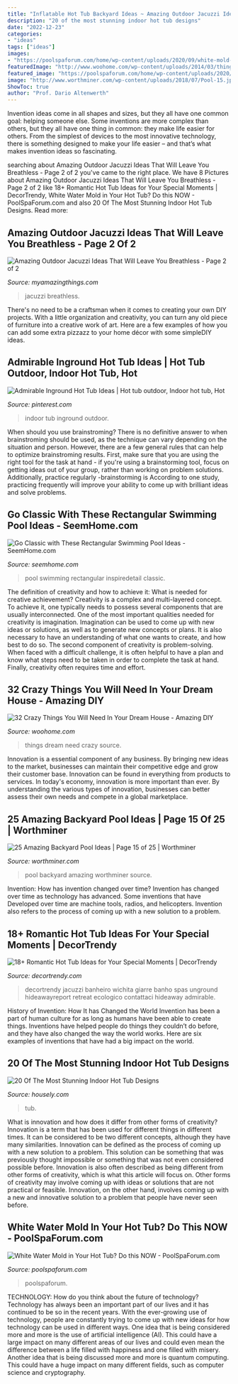 ```yaml
---
title: "Inflatable Hot Tub Backyard Ideas ~ Amazing Outdoor Jacuzzi Ideas That Will Leave You Breathless"
description: "20 of the most stunning indoor hot tub designs"
date: "2022-12-23"
categories:
- "ideas"
tags: ["ideas"]
images:
- "https://poolspaforum.com/home/wp-content/uploads/2020/09/white-mold-empty-and-refill.jpg"
featuredImage: "http://www.woohome.com/wp-content/uploads/2014/03/things-in-your-dream-house-11-2.jpg"
featured_image: "https://poolspaforum.com/home/wp-content/uploads/2020/09/white-mold-empty-and-refill.jpg"
image: "http://www.worthminer.com/wp-content/uploads/2018/07/Pool-15.jpg"
ShowToc: true
author: "Prof. Dario Altenwerth"
---
```



Invention ideas come in all shapes and sizes, but they all have one common goal: helping someone else. Some inventions are more complex than others, but they all have one thing in common: they make life easier for others. From the simplest of devices to the most innovative technology, there is something designed to make your life easier – and that’s what makes invention ideas so fascinating.

	

		
searching about Amazing Outdoor Jacuzzi Ideas That Will Leave You Breathless - Page 2 of 2 you've came to the right place. We have 8 Pictures about Amazing Outdoor Jacuzzi Ideas That Will Leave You Breathless - Page 2 of 2 like 18+ Romantic Hot Tub Ideas for Your Special Moments | DecorTrendy, White Water Mold in Your Hot Tub? Do this NOW - PoolSpaForum.com and also 20 Of The Most Stunning Indoor Hot Tub Designs. Read more:
		
    
## Amazing Outdoor Jacuzzi Ideas That Will Leave You Breathless - Page 2 Of 2

<img loading=lazy src="https://myamazingthings.com/wp-content/uploads/2017/04/outdoors.jpg" onerror="this.onerror=null;this.src='https://tse1.mm.bing.net/th?id=OIP.goW2g-Nkgycqx7mDJxz9ZwHaJ4&amp;pid=15.1';" alt="Amazing Outdoor Jacuzzi Ideas That Will Leave You Breathless - Page 2 of 2">

_Source: myamazingthings.com_

>jacuzzi breathless. 

	

There's no need to be a craftsman when it comes to creating your own DIY projects. With a little organization and creativity, you can turn any old piece of furniture into a creative work of art. Here are a few examples of how you can add some extra pizzazz to your home décor with some simpleDIY ideas.

    
## Admirable Inground Hot Tub Ideas | Hot Tub Outdoor, Indoor Hot Tub, Hot

<img loading=lazy src="https://i.pinimg.com/736x/a2/3f/61/a23f61c718d67a3679cb993b57731ec0.jpg" onerror="this.onerror=null;this.src='https://tse4.mm.bing.net/th?id=OIP.quXHi4C3LUI6qf4_Etoo-QHaLH&amp;pid=15.1';" alt="Admirable Inground Hot Tub Ideas | Hot tub outdoor, Indoor hot tub, Hot">

_Source: pinterest.com_

>indoor tub inground outdoor. 

	

When should you use brainstroming?
There is no definitive answer to when brainstroming should be used, as the technique can vary depending on the situation and person. However, there are a few general rules that can help to optimize brainstroming results. First, make sure that you are using the right tool for the task at hand - if you're using a brainstorming tool, focus on getting ideas out of your group, rather than working on problem solutions. Additionally, practice regularly -brainstorming is According to one study, practicing frequently will improve your ability to come up with brilliant ideas and solve problems.

    
## Go Classic With These Rectangular Swimming Pool Ideas - SeemHome.com

<img loading=lazy src="https://seemhome.com/wp-content/uploads/2019/09/rectangular-swimming-pool-ideas-18.jpg" onerror="this.onerror=null;this.src='https://tse2.mm.bing.net/th?id=OIP.0naDxnYz6UrZVSA7ZocVQQHaJ4&amp;pid=15.1';" alt="Go Classic with These Rectangular Swimming Pool Ideas - SeemHome.com">

_Source: seemhome.com_

>pool swimming rectangular inspiredetail classic. 

	

The definition of creativity and how to achieve it: What is needed for creative achievement?
Creativity is a complex and multi-layered concept. To achieve it, one typically needs to possess several components that are usually interconnected. One of the most important qualities needed for creativity is imagination. Imagination can be used to come up with new ideas or solutions, as well as to generate new concepts or plans. It is also necessary to have an understanding of what one wants to create, and how best to do so. The second component of creativity is problem-solving. When faced with a difficult challenge, it is often helpful to have a plan and know what steps need to be taken in order to complete the task at hand. Finally, creativity often requires time and effort.

    
## 32 Crazy Things You Will Need In Your Dream House - Amazing DIY

<img loading=lazy src="http://www.woohome.com/wp-content/uploads/2014/03/things-in-your-dream-house-11-2.jpg" onerror="this.onerror=null;this.src='https://tse1.mm.bing.net/th?id=OIP.2dI3IsZ5vaW3xmxHF2jT5AHaJ4&amp;pid=15.1';" alt="32 Crazy Things You Will Need In Your Dream House - Amazing DIY">

_Source: woohome.com_

>things dream need crazy source. 

	

Innovation is a essential component of any business. By bringing new ideas to the market, businesses can maintain their competitive edge and grow their customer base. Innovation can be found in everything from products to services. In today's economy, innovation is more important than ever. By understanding the various types of innovation, businesses can better assess their own needs and compete in a global marketplace.

    
## 25 Amazing Backyard Pool Ideas | Page 15 Of 25 | Worthminer

<img loading=lazy src="http://www.worthminer.com/wp-content/uploads/2018/07/Pool-15.jpg" onerror="this.onerror=null;this.src='https://tse4.mm.bing.net/th?id=OIP._S3p7GmSJ5uXzTjxfJ1X2gHaKB&amp;pid=15.1';" alt="25 Amazing Backyard Pool Ideas | Page 15 of 25 | Worthminer">

_Source: worthminer.com_

>pool backyard amazing worthminer source. 

	

Invention: How has invention changed over time?
Invention has changed over time as technology has advanced. Some inventions that have Developed over time are machine tools, radios, and helicopters. Invention also refers to the process of coming up with a new solution to a problem.

    
## 18+ Romantic Hot Tub Ideas For Your Special Moments | DecorTrendy

<img loading=lazy src="https://decortrendy.com/wp-content/uploads/2020/02/Romantic-Hot-Tub-5.jpg" onerror="this.onerror=null;this.src='https://tse1.mm.bing.net/th?id=OIP.wFUVbFY9fP_nKHtfN3MYHgHaLG&amp;pid=15.1';" alt="18+ Romantic Hot Tub Ideas for Your Special Moments | DecorTrendy">

_Source: decortrendy.com_

>decortrendy jacuzzi banheiro wichita giarre banho spas unground hideawayreport retreat ecologico contattaci hideaway admirable. 

	

History of Invention: How It has Changed the World
Invention has been a part of human culture for as long as humans have been able to create things. Inventions have helped people do things they couldn’t do before, and they have also changed the way the world works. Here are six examples of inventions that have had a big impact on the world.

    
## 20 Of The Most Stunning Indoor Hot Tub Designs

<img loading=lazy src="https://housely.com/wp-content/uploads/2016/11/banners-page-spa-hot-tubs.jpg" onerror="this.onerror=null;this.src='https://tse2.mm.bing.net/th?id=OIP.WKLjsI_BNPJPADL1o3rY4AHaDd&amp;pid=15.1';" alt="20 Of The Most Stunning Indoor Hot Tub Designs">

_Source: housely.com_

>tub. 

	

What is innovation and how does it differ from other forms of creativity?
Innovation is a term that has been used for different things in different times. It can be considered to be two different concepts, although they have many similarities. Innovation can be defined as the process of coming up with a new solution to a problem. This solution can be something that was previously thought impossible or something that was not even considered possible before. Innovation is also often described as being different from other forms of creativity, which is what this article will focus on. Other forms of creativity may involve coming up with ideas or solutions that are not practical or feasible. Innovation, on the other hand, involves coming up with a new and innovative solution to a problem that people have never seen before.

    
## White Water Mold In Your Hot Tub? Do This NOW - PoolSpaForum.com

<img loading=lazy src="https://poolspaforum.com/home/wp-content/uploads/2020/09/white-mold-empty-and-refill.jpg" onerror="this.onerror=null;this.src='https://tse1.mm.bing.net/th?id=OIP.1lWlH1hMK8La81HfyREqPwHaD4&amp;pid=15.1';" alt="White Water Mold in Your Hot Tub? Do this NOW - PoolSpaForum.com">

_Source: poolspaforum.com_

>poolspaforum. 

	

TECHNOLOGY: How do you think about the future of technology?
Technology has always been an important part of our lives and it has continued to be so in the recent years. With the ever-growing use of technology, people are constantly trying to come up with new ideas for how technology can be used in different ways. One idea that is being considered more and more is the use of artificial intelligence (AI). This could have a large impact on many different areas of our lives and could even mean the difference between a life filled with happiness and one filled with misery. Another idea that is being discussed more and more is quantum computing. This could have a huge impact on many different fields, such as computer science and cryptography.

